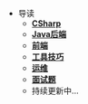 * 导读
  * [**CSharp**](/study/CSharp/README)
  * [**Java后端**](/study/Java后端/README)
  * [**前端**](/study/前端/README)
  * [**工具技巧**](/study/工具技巧/README)
  * [**运维**](/study/运维/README)
  * [**面试题**](/study/面试题/README)
  * 持续更新中...